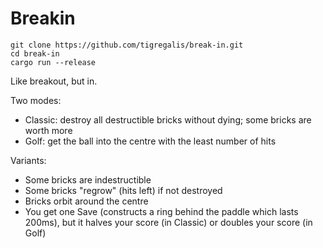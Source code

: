 # Breakin

```
git clone https://github.com/tigregalis/break-in.git
cd break-in
cargo run --release
```

Like breakout, but in.

Two modes:

- Classic: destroy all destructible bricks without dying; some bricks are worth more
- Golf: get the ball into the centre with the least number of hits

Variants:

- Some bricks are indestructible
- Some bricks "regrow" (hits left) if not destroyed
- Bricks orbit around the centre
- You get one Save (constructs a ring behind the paddle which lasts 200ms), but it halves your score (in Classic) or doubles your score (in Golf)
